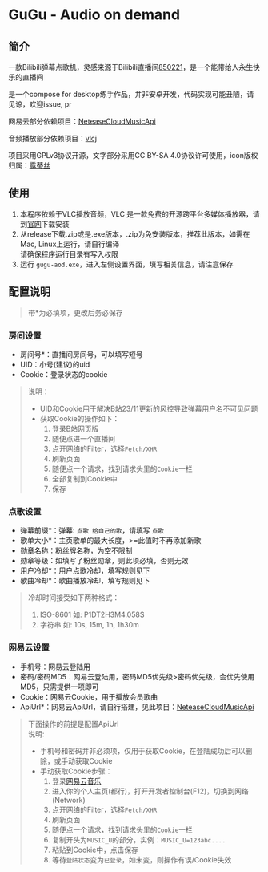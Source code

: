 # GuGu - Audio on demand

## 简介

一款Bilibili弹幕点歌机，灵感来源于Bilibili直播间[850221](https://live.bilibili.com/850221)，是一个能带给人<del>永生</del>快乐的直播间

是一个compose for desktop练手作品，并非安卓开发，代码实现可能丑陋，请见谅，欢迎issue, pr

网易云部分依赖项目：[NeteaseCloudMusicApi](https://github.com/Binaryify/NeteaseCloudMusicApi)

音频播放部分依赖项目：[vlcj](https://github.com/caprica/vlcj)

项目采用GPLv3协议开源，文字部分采用CC BY-SA 4.0协议许可使用，icon版权归属：[露蒂丝](https://space.bilibili.com/52522)

## 使用

1. 本程序依赖于VLC播放音频，VLC 是一款免费的开源跨平台多媒体播放器，请到[官网](https://www.videolan.org/vlc/)下载安装
2. 从release下载.zip或是.exe版本，.zip为免安装版本，推荐此版本，如需在Mac, Linux上运行，请自行编译
   <br/>
   请确保程序运行目录有写入权限
3. 运行 `gugu-aod.exe`，进入左侧设置界面，填写相关信息，请注意保存

## 配置说明

> 带*为必填项，更改后务必保存

### 房间设置

- 房间号*：直播间房间号，可以填写短号
- UID：小号(建议)的uid
- Cookie：登录状态的cookie

> 说明：
> - UID和Cookie用于解决B站23/11更新的风控导致弹幕用户名不可见问题
> - 获取Cookie的操作如下：
>   1. 登录B站网页版
>   2. 随便点进一个直播间
>   3. 点开网络的Filter，选择`Fetch/XHR`
>   4. 刷新页面
>   5. 随便点一个请求，找到请求头里的`Cookie`一栏
>   6. 全部复制到Cookie中
>   7. 保存

### 点歌设置

- 弹幕前缀*：弹幕: `点歌 给自己的歌`，请填写 `点歌`
- 歌单大小*：主页歌单的最大长度，>=此值时不再添加新歌
- 勋章名称：粉丝牌名称，为空不限制
- 勋章等级：如填写了粉丝勋章，则此项必填，否则无效
- 用户冷却*：用户点歌冷却，填写规则见下
- 歌曲冷却*：歌曲播放冷却，填写规则见下

> 冷却时间接受如下两种格式：
> 1. ISO-8601 如: P1DT2H3M4.058S
> 2. 字符串 如: 10s, 15m, 1h, 1h30m

### 网易云设置

- 手机号：网易云登陆用
- 密码/密码MD5：网易云登陆用，密码MD5优先级>密码优先级，会优先使用MD5，只需提供一项即可
- Cookie：网易云Cookie，用于播放会员歌曲
- ApiUrl*：网易云ApiUrl，请自行搭建，见此项目：[NeteaseCloudMusicApi](https://github.com/Binaryify/NeteaseCloudMusicApi)

> 下面操作的前提是配置ApiUrl<br/>
> 说明:
> - 手机号和密码并非必须项，仅用于获取Cookie，在登陆成功后可以删除，或手动获取Cookie
> - 手动获取Cookie步骤：
>   1. 登录[网易云音乐](https://music.163.com/)
>   2. 进入你的个人主页(都行)，打开开发者控制台(F12)，切换到网络(Network)
>   3. 点开网络的Filter，选择`Fetch/XHR`
>   4. 刷新页面
>   5. 随便点一个请求，找到请求头里的`Cookie`一栏
>   6. 复制开头为`MUSIC_U`的部分，实例：`MUSIC_U=123abc....`
>   7. 粘贴到Cookie中，点击保存
>   8. 等待`登陆状态`变为`已登录`，如未变，则操作有误/Cookie失效